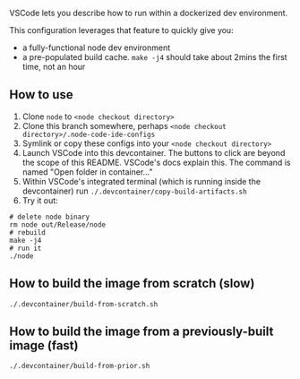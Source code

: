 VSCode lets you describe how to run within a dockerized dev environment.

This configuration leverages that feature to quickly give you:

- a fully-functional node dev environment
- a pre-populated build cache.  `make -j4` should take about 2mins the first time, not an hour

## How to use

1. Clone `node` to `<node checkout directory>`
2. Clone this branch somewhere, perhaps `<node checkout directory>/.node-code-ide-configs`
3. Symlink or copy these configs into your `<node checkout directory>`
4. Launch VSCode into this devcontainer.  The buttons to click are beyond the scope of this README.  VSCode's docs explain this.  The command is named "Open folder in container..."
5. Within VSCode's integrated terminal (which is running inside the devcontainer) run `./.devcontainer/copy-build-artifacts.sh`
6. Try it out:

```shell
# delete node binary
rm node out/Release/node
# rebuild
make -j4
# run it
./node
```

## How to build the image from scratch (slow)

```
./.devcontainer/build-from-scratch.sh
```

## How to build the image from a previously-built image (fast)

```
./.devcontainer/build-from-prior.sh
```
